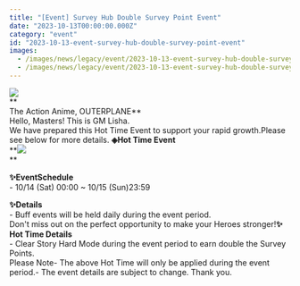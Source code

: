 ```yaml
---
title: "[Event] Survey Hub Double Survey Point Event"
date: "2023-10-13T00:00:00.000Z"
category: "event"
id: "2023-10-13-event-survey-hub-double-survey-point-event"
images:
  - /images/news/legacy/event/2023-10-13-event-survey-hub-double-survey-point-event/33ef9cb8767d420c8851b3f46396c747.webp
  - /images/news/legacy/event/2023-10-13-event-survey-hub-double-survey-point-event/06c7522445764796b4842e247f34d259_002.webp
---
```


![](/images/news/legacy/event/2023-10-13-event-survey-hub-double-survey-point-event/33ef9cb8767d420c8851b3f46396c747.webp)  
**  
The Action Anime, OUTERPLANE**  
Hello, Masters! This is GM Lisha.  
We have prepared this Hot Time Event to support your rapid growth.Please see below for more details. **◈Hot Time Event**  
**![](/images/news/legacy/event/2023-10-13-event-survey-hub-double-survey-point-event/06c7522445764796b4842e247f34d259_002.webp)  
**  
  

**✨EventSchedule**  
\- 10/14 (Sat) 00:00 ~ 10/15 (Sun)23:59

  
**✨Details**  
\- Buff events will be held daily during the event period.  
Don't miss out on the perfect opportunity to make your Heroes stronger!**✨ Hot Time Details**  
\- Clear Story Hard Mode during the event period to earn double the Survey Points.  
Please Note- The above Hot Time will only be applied during the event period.- The event details are subject to change. Thank you.
